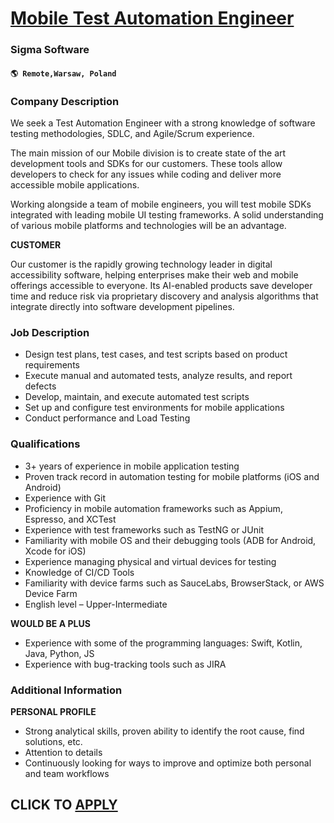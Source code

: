 # [Mobile Test Automation Engineer](https://www.remotewlb.com/apply/mobile-test-automation-engineer)  
### Sigma Software  
#### `🌎 Remote,Warsaw, Poland`  

### **Company Description**

We seek a Test Automation Engineer with a strong knowledge of software testing methodologies, SDLC, and Agile/Scrum experience.  
  
The main mission of our Mobile division is to create state of the art development tools and SDKs for our customers. These tools allow developers to check for any issues while coding and deliver more accessible mobile applications.  
  
Working alongside a team of mobile engineers, you will test mobile SDKs integrated with leading mobile UI testing frameworks. A solid understanding of various mobile platforms and technologies will be an advantage.  
  
**CUSTOMER**  
  
Our customer is the rapidly growing technology leader in digital accessibility software, helping enterprises make their web and mobile offerings accessible to everyone. Its AI-enabled products save developer time and reduce risk via proprietary discovery and analysis algorithms that integrate directly into software development pipelines.

###  **Job Description**

  * Design test plans, test cases, and test scripts based on product requirements 
  * Execute manual and automated tests, analyze results, and report defects 
  * Develop, maintain, and execute automated test scripts 
  * Set up and configure test environments for mobile applications 
  * Conduct performance and Load Testing 

### **Qualifications**

  * 3+ years of experience in mobile application testing 
  * Proven track record in automation testing for mobile platforms (iOS and Android) 
  * Experience with Git
  * Proficiency in mobile automation frameworks such as Appium, Espresso, and XCTest 
  * Experience with test frameworks such as TestNG or JUnit 
  * Familiarity with mobile OS and their debugging tools (ADB for Android, Xcode for iOS) 
  * Experience managing physical and virtual devices for testing 
  * Knowledge of CI/CD Tools 
  * Familiarity with device farms such as SauceLabs, BrowserStack, or AWS Device Farm 
  * English level – Upper-Intermediate 

**WOULD BE A PLUS**

  * Experience with some of the programming languages: Swift, Kotlin, Java, Python, JS 
  * Experience with bug-tracking tools such as JIRA 

### **Additional Information**

 **PERSONAL PROFILE**

  * Strong analytical skills, proven ability to identify the root cause, find solutions, etc. 
  * Attention to details 
  * Continuously looking for ways to improve and optimize both personal and team workflows 

  
## CLICK TO [APPLY](https://www.remotewlb.com/apply/mobile-test-automation-engineer)

